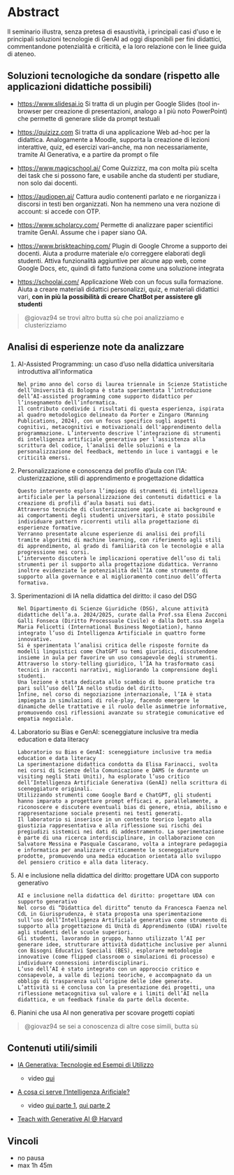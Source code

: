 # Abstract

Il seminario illustra, senza pretesa di esaustività, i principali casi d'uso e le principali soluzioni tecnologie di GenAI ad oggi disponibili per fini didattici, commentandone potenzialità e criticità, e la loro relazione con le linee guida di ateneo.

## Soluzioni tecnologiche da sondare (rispetto alle applicazioni didattiche possibili)

- <https://www.slidesai.io>
Si tratta di un plugin per Google Slides (tool in-browser per creazione di presentazioni, analogo a l più noto PowerPoint) che permette di generare slide da prompt testuali

- <https://quizizz.com>
Si tratta di una applicazione Web ad-hoc per la didattica. Analogamente a Moodle, supporta la creazione di lezioni interattive, quiz, ed esercizi vari–anche, ma non necessariamente, tramite AI Generativa, e a partire da prompt o file

- <https://www.magicschool.ai/>
Come Quizzizz, ma con molta più scelta dei task che si possono fare, e usabile anche da studenti per studiare, non solo dai docenti.

- <https://audiopen.ai/>
Cattura audio contenenti parlato e ne riorganizza i discorsi in testi ben organizzati. Non ha nemmeno una vera nozione di account: si accede con OTP.

- <https://www.scholarcy.com/>
Permette di analizzare paper scientifici tramite GenAI. Assume che i paper siano OA.

- <https://www.briskteaching.com/>
Plugin di Google Chrome a supporto dei docenti. Aiuta a produrre materiale e/o correggere elaborati degli studenti. Attiva funzionalità aggiuntive per alcune app web, come Google Docs, etc, quindi di fatto funziona come una soluzione integrata

- <https://schoolai.com/>
Applicazione Web con un focus sulla formazione. Aiuta a creare materiali didattici personalizzi, quiz, e materiali didattici vari, **con in più la possibilità di creare ChatBot per assistere gli studenti**

> @giovaz94 se trovi altro butta sù che poi analizziamo e clusterizziamo

## Analisi di esperienze note da analizzare

1. AI-Assisted Programming: un caso d’uso nella didattica universitaria introduttiva all’informatica

    ```
    Nel primo anno del corso di laurea triennale in Scienze Statistiche dell’Università di Bologna è stata sperimentata l’introduzione dell’AI-assisted programming come supporto didattico per l’insegnamento dell’informatica.
    Il contributo condivide i risultati di questa esperienza, ispirata al quadro metodologico delineato da Porter e Zingaro (Manning Publications, 2024), con un focus specifico sugli aspetti cognitivi, metacognitivi e motivazionali dell'apprendimento della programmazione. L’intervento descrive l’integrazione di strumenti di intelligenza artificiale generativa per l’assistenza alla scrittura del codice, l’analisi delle soluzioni e la personalizzazione del feedback, mettendo in luce i vantaggi e le criticità emersi.
    ```

1. Personalizzazione e conoscenza del profilo d’aula con l’IA: clusterizzazione, stili di apprendimento e progettazione didattica

    ```
    Questo intervento esplora l’impiego di strumenti di intelligenza artificiale per la personalizzazione dei contenuti didattici e la creazione di profili d’aula basati sui dati.
    Attraverso tecniche di clusterizzazione applicate ai background e ai comportamenti degli studenti universitari, è stato possibile individuare pattern ricorrenti utili alla progettazione di esperienze formative.
    Verranno presentate alcune esperienze di analisi dei profili tramite algoritmi di machine learning, con riferimento agli stili di apprendimento, al grado di familiarità con le tecnologie e alla progressione nei corsi.
    L’intervento discuterà le implicazioni operative dell’uso di tali strumenti per il supporto alla progettazione didattica. Verranno inoltre evidenziate le potenzialità dell’IA come strumento di supporto alla governance e al miglioramento continuo dell’offerta formativa.
    ```

1. Sperimentazioni di IA nella didattica del diritto: il caso del DSG
    ```
    Nel Dipartimento di Scienze Giuridiche (DSG), alcune attività didattiche dell’a.a. 2024/2025, curate dalla Prof.ssa Elena Zucconi Galli Fonseca (Diritto Processuale Civile) e dalla Dott.ssa Angela Maria Felicetti (International Business Negotiation), hanno integrato l’uso di Intelligenza Artificiale in quattro forme innovative.
    Si è sperimentata l’analisi critica delle risposte fornite da modelli linguistici come ChatGPT su temi giuridici, discutendone insieme in aula per favorire un uso consapevole degli strumenti.
    Attraverso lo story-telling giuridico, l’IA ha trasformato casi tecnici in racconti narrativi, migliorando la comprensione degli studenti.
    Una lezione è stata dedicata allo scambio di buone pratiche tra pari sull’uso dell’IA nello studio del diritto.
    Infine, nel corso di negoziazione internazionale, l’IA è stata impiegata in simulazioni di role-play, facendo emergere le dinamiche delle trattative e il ruolo delle asimmetrie informative, promuovendo così riflessioni avanzate su strategie comunicative ed empatia negoziale.
    ```

1. Laboratorio su Bias e GenAI: sceneggiature inclusive tra media education e data literacy
    ```
    Laboratorio su Bias e GenAI: sceneggiature inclusive tra media education e data literacy
    La sperimentazione didattica condotta da Elisa Farinacci, svolta nei corsi di Scienze della Comunicazione e DAMS (e durante un visiting negli Stati Uniti), ha esplorato l’uso critico dell’Intelligenza Artificiale Generativa (GenAI) nella scrittura di sceneggiature originali.
    Utilizzando strumenti come Google Bard e ChatGPT, gli studenti hanno imparato a progettare prompt efficaci e, parallelamente, a riconoscere e discutere eventuali bias di genere, etnia, abilismo e rappresentazione sociale presenti nei testi generati.
    Il laboratorio si inserisce in un contesto teorico legato alla giustizia rappresentativa e alla riflessione sui rischi dei pregiudizi sistemici nei dati di addestramento. La sperimentazione è parte di una ricerca interdisciplinare, in collaborazione con Salvatore Messina e Pasquale Cascarano, volta a integrare pedagogia e informatica per analizzare criticamente le sceneggiature prodotte, promuovendo una media education orientata allo sviluppo del pensiero critico e alla data literacy.
    ```

1. AI e inclusione nella didattica del diritto: progettare UDA con supporto generativo
    ```
    AI e inclusione nella didattica del diritto: progettare UDA con supporto generativo
    Nel corso di “Didattica del diritto” tenuto da Francesca Faenza nel CdL in Giurisprudenza, è stata proposta una sperimentazione sull’uso dell’Intelligenza Artificiale generativa come strumento di supporto alla progettazione di Unità di Apprendimento (UDA) rivolte agli studenti delle scuole superiori.
    Gli studenti, lavorando in gruppo, hanno utilizzato l’AI per generare idee, strutturare attività didattiche inclusive per alunni con Bisogni Educativi Speciali (BES), esplorare metodologie innovative (come flipped classroom o simulazioni di processo) e individuare connessioni interdisciplinari.
    L’uso dell’AI è stato integrato con un approccio critico e consapevole, a valle di lezioni teoriche, e accompagnato da un obbligo di trasparenza sull’origine delle idee generate.
    L’attività si è conclusa con la presentazione dei progetti, una riflessione metacognitiva sul valore e i limiti dell’AI nella didattica, e un feedback finale da parte della docente.
    ```

1. Pianini che usa AI non generativa per scovare progetti copiati

> @giovaz94 se sei a conoscenza di altre cose simili, butta sù


## Contenuti utili/simili

- [IA Generativa: Tecnologie ed Esempi di Utilizzo](gciatto.github.io/talk-genai-unibo)
    * video [qui](https://unibo.cloud.panopto.eu/Panopto/Pages/Viewer.aspx?id=ade9e38a-8a13-448e-b0dc-b2b30090173c)

- [A cosa ci serve l’Intelligenza Arificiale?](https://gciatto.github.io/talk-ai-ita)
    * video [qui parte 1](https://youtu.be/p0MBuZS67nQ?si=rtDDPhVyk6Q2ZWoa), [qui parte 2](https://www.youtube.com/watch?v=fdBgl-bsx48)
 
- [Teach with Generative AI @ Harvard](https://www.harvard.edu/ai/teaching-resources/)

## Vincoli

- no pausa
- max 1h 45m
